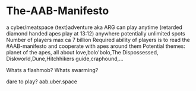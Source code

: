 # The-AAB-Manifesto
a cyber/meatspace (text)adventure aka ARG
 can play anytime (retarded diamond handed apes play at 13:12)
 anywhere
 potentially unlimited spots
 Number of players max ca 7 billion
 Required ability of players is to read the #AAB-manifesto and cooperate with apes around them
 Potential themes: planet of the apes, all about love,bolo'bolo,The Dispossessed, Diskworld,Dune,Hitchhikers guide,craphound,...

Whats a flashmob?
Whats swarming?

dare to play? 
aab.uber.space
